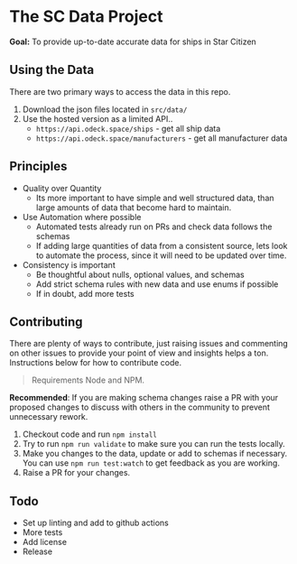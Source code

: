 # The SC Data Project

**Goal:** To provide up-to-date accurate data for ships in Star Citizen

## Using the Data

There are two primary ways to access the data in this repo.

1. Download the json files located in `src/data/`
2. Use the hosted version as a limited API..
    - `https://api.odeck.space/ships` - get all ship data
    - `https://api.odeck.space/manufacturers` - get all manufacturer data


## Principles

- Quality over Quantity
    - Its more important to have simple and well structured data, than large amounts of data that become hard to maintain.
- Use Automation where possible
    - Automated tests already run on PRs and check data follows the schemas
    - If adding large quantities of data from a consistent source, lets look to automate the process, since it will need to be updated over time.
- Consistency is important
    - Be thoughtful about nulls, optional values, and schemas
    - Add strict schema rules with new data and use enums if possible
    - If in doubt, add more tests


## Contributing

There are plenty of ways to contribute, just raising issues and commenting on other issues to provide your point of view and insights helps a ton. Instructions below for how to contribute code.

> Requirements Node and NPM.

**Recommended**: If you are making schema changes raise a PR with your proposed changes to discuss with others in the community to prevent unnecessary rework.

1. Checkout code and run `npm install`
2. Try to run `npm run validate` to make sure you can run the tests locally.
3. Make you changes to the data, update or add to schemas if necessary. You can use `npm run test:watch` to get feedback as you are working.
4. Raise a PR for your changes.


## Todo

- Set up linting and add to github actions
- More tests
- Add license
- Release
